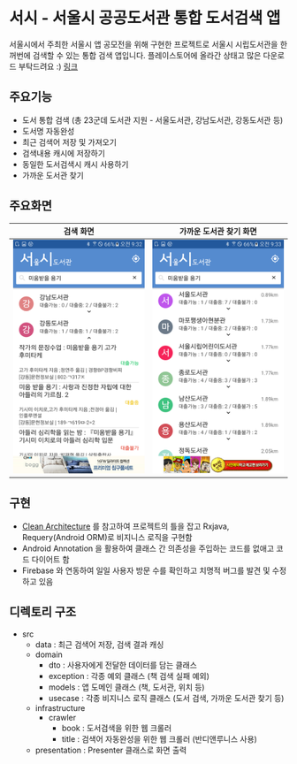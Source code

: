 # 서시 - 서울시 공공도서관 통합 도서검색 앱
서울시에서 주최한 서울시 앱 공모전을 위해 구현한 프로젝트로 서울시 시립도서관을 한꺼번에 검색할 수 있는 통합 검색 앱입니다.
플레이스토어에 올라간 상태고 많은 다운로드 부탁드려요 :)
[링크](https://play.google.com/store/apps/details?id=com.seoul.publicbooksearcher)

## 주요기능
- 도서 통합 검색 (총 23군데 도서관 지원 - 서울도서관, 강남도서관, 강동도서관 등)
- 도서명 자동완성
- 최근 검색어 저장 및 가져오기
- 검색내용 캐시에 저장하기
- 동일한 도서검색시 캐시 사용하기
- 가까운 도서관 찾기

## 주요화면
| 검색 화면  | 가까운 도서관 찾기 화면 |
| ------------- | ------------- |
| ![도서검색](./img/search.png)  | ![위치찾기](./img/gps.png)  |

## 구현
- [Clean Architecture](https://github.com/android10/Android-CleanArchitecture) 를 참고하여 프로젝트의 틀을 잡고 Rxjava, Requery(Android ORM)로 비지니스 로직을 구현함
- Android Annotation 을 활용하여 클래스 간 의존성을 주입하는 코드를 없애고 코드 다이어트 함
- Firebase 와 연동하여 일일 사용자 방문 수를 확인하고 치명적 버그를 발견 및 수정하고 있음  

## 디렉토리 구조
- src 
    - data : 최근 검색어 저장, 검색 결과 캐싱 
    - domain
        - dto : 사용자에게 전달한 데이터를 담는 클래스
        - exception : 각종 예외 클래스 (책 검색 실패 예외)
        - models : 앱 도메인 클래스 (책, 도서관, 위치 등)
        - usecase : 각종 비지니스 로직 클래스 (도서 검색, 가까운 도서관 찾기 등)
    - infrastructure
        - crawler
            - book : 도서검색을 위한 웹 크롤러 
            - title : 검색어 자동완성을 위한 웹 크롤러 (반디앤루니스 사용)
    - presentation : Presenter 클래스로 화면 출력 
  